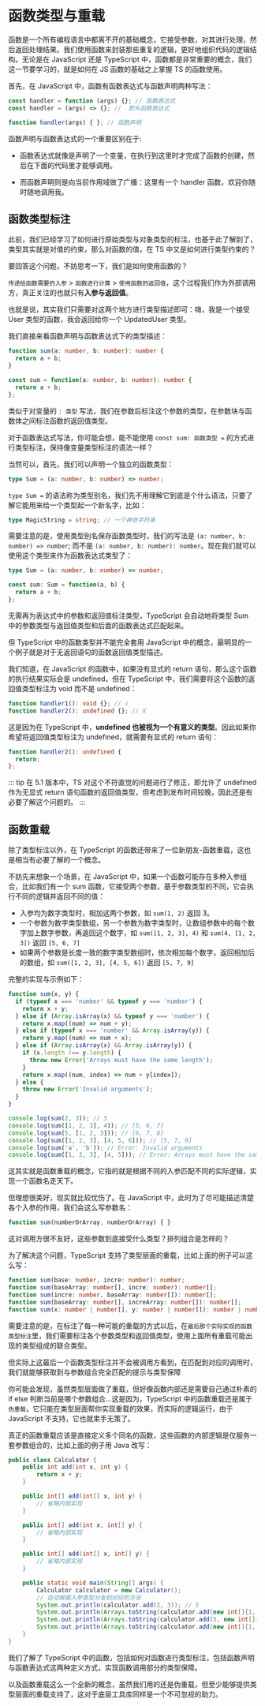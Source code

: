 # 函数类型与重载

函数是一个所有编程语言中都离不开的基础概念，它接受参数，对其进行处理，然后返回处理结果。我们使用函数来封装那些重复的逻辑，更好地组织代码的逻辑结构。无论是在 JavaScript 还是 TypeScript 中，函数都是非常重要的概念，我们这一节要学习的，就是如何在 JS 函数的基础之上掌握 TS 的函数使用。

首先，在 JavaScript 中，函数有函数表达式与函数声明两种写法：

``` javascript 
const handler = function (args) {}; // 函数表达式
const handler = (args) => {}; //  箭头函数表达式

function handler(args) { }; // 函数声明
```

函数声明与函数表达式的一个重要区别在于:

- 函数表达式就像是声明了一个变量，在执行到这里时才完成了函数的创建，然后在下面的代码里才能够调用。

- 而函数声明则是向当前作用域做了广播：这里有一个 handler 函数，欢迎你随时随地调用我。

## 函数类型标注

此前，我们已经学习了如何进行原始类型与对象类型的标注，也基于此了解到了，类型其实就是对值的约束，那么对函数的值，在 TS 中又是如何进行类型约束的？

要回答这个问题，不妨思考一下，我们是如何使用函数的？

`传递给函数需要的入参` > `函数进行计算` > `使用函数的返回值`，这个过程我们作为外部调用方，真正关注的也就只有**入参与返回值**。

也就是说，其实我们只需要对这两个地方进行类型描述即可：嗨，我是一个接受 User 类型的函数，我会返回给你一个 UpdatedUser 类型。

我们直接来看函数声明与函数表达式下的类型描述：

``` typescript 
function sum(a: number, b: number): number {
  return a + b;
}

const sum = function(a: number, b: number): number {
  return a + b;
};
```

类似于对变量的 `: 类型` 写法，我们在参数后标注这个参数的类型，在参数块与函数体之间标注函数的返回值类型。

对于函数表达式写法，你可能会想，能不能使用 `const sum: 函数类型 =` 的方式进行类型标注，保持像变量类型标注的语法一样？

当然可以，首先，我们可以声明一个独立的函数类型：

``` typescript 
type Sum = (a: number, b: number) => number;
```

`type Sum =` 的语法称为类型别名，我们先不用理解它到底是个什么语法，只要了解它能用来给一个类型起一个新名字，比如：

``` typescript 
type MagicString = string; // 一个神奇字符串
```

需要注意的是，使用类型别名保存函数类型时，我们的写法是 `(a: number, b: number) => number`; 而不是 `(a: number, b: number): number`。现在我们就可以使用这个类型来作为函数表达式类型了：

``` typescript 
type Sum = (a: number, b: number) => number;

const sum: Sum = function(a, b) {
  return a + b;
};
```

无需再为表达式中的参数和返回值标注类型，TypeScript 会自动地将类型 Sum 中的参数类型与返回值类型和后面的函数表达式匹配起来。

但 TypeScript 中的函数类型并不能完全套用 JavaScript 中的概念，最明显的一个例子就是对于无返回语句的函数返回值类型描述。

我们知道，在 JavaScript 的函数中，如果没有显式的 return 语句，那么这个函数的执行结果实际会是 undefined，但在 TypeScript 中，我们需要将这个函数的返回值类型标注为 void 而不是 undefined：

``` typescript 
function handler1(): void {}; // √
function handler2(): undefined {}; // X
```

这是因为在 TypeScript 中，**undefined 也被视为一个有意义的类型**。因此如果你希望将返回值类型标注为 undefined，就需要有显式的 return 语句：

``` typescript 
function handler2(): undefined {
  return;
};
```
::: tip 
在 5.1 版本中，TS 对这个不符直觉的问题进行了修正，即允许了 undefined 作为无显式 return 语句函数的返回值类型，但考虑到发布时间较晚，因此还是有必要了解这个问题的。
:::

## 函数重载

除了类型标注以外，在 TypeScript 的函数还带来了一位新朋友-函数重载，这也是相当有必要了解的一个概念。

不妨先来想象一个场景，在 JavaScript 中，如果一个函数可能存在多种入参组合，比如我们有一个 sum 函数，它接受两个参数，基于参数类型的不同，它会执行不同的逻辑并返回不同的值：

- 入参均为数字类型时，相加这两个参数，如 `sum(1, 2)` 返回 3。
- 一个参数为数字类型数组，另一个参数为数字类型时，让数组参数中的每个数字加上数字参数，再返回这个数字，如 `sum([1, 2, 3], 4)` 和 `sum(4, [1, 2, 3])` 返回 `[5, 6, 7]`
- 如果两个参数是长度一致的数字类型数组时，依次相加每个数字，返回相加后的数组，如 `sum([1, 2, 3], [4, 5, 6])` 返回 `[5, 7, 9]`

完整的实现与示例如下：

``` typescript 
function sum(x, y) {
  if (typeof x === 'number' && typeof y === 'number') {
    return x + y;
  } else if (Array.isArray(x) && typeof y === 'number') {
    return x.map((num) => num + y);
  } else if (typeof x === 'number' && Array.isArray(y)) {
    return y.map((num) => num + x);
  } else if (Array.isArray(x) && Array.isArray(y)) {
    if (x.length !== y.length) {
      throw new Error('Arrays must have the same length');
    }
    return x.map((num, index) => num + y[index]);
  } else {
    throw new Error('Invalid arguments');
  }
}

console.log(sum(2, 3)); // 5
console.log(sum([1, 2, 3], 4)); // [5, 6, 7]
console.log(sum(5, [1, 2, 3])); // [6, 7, 8]
console.log(sum([1, 2, 3], [4, 5, 6])); // [5, 7, 9]
console.log(sum('a', 'b')); // Error: Invalid arguments
console.log(sum([1, 2, 3], [4, 5])); // Error: Arrays must have the same length
```

这其实就是函数重载的概念，它指的就是根据不同的入参匹配不同的实际逻辑，实现一个函数名走天下。

但理想很美好，现实就比较忧伤了。在 JavaScript 中，此时为了尽可能描述清楚各个入参的作用，我们会这么写参数名：

``` typescript 
function sum(numberOrArray, numberOrArray) { }
```

这对调用方很不友好，这些参数到底接受什么类型？排列组合是怎样的？

为了解决这个问题，TypeScript 支持了类型层面的重载，比如上面的例子可以这么写：

``` typescript 
function sum(base: number, incre: number): number;
function sum(baseArray: number[], incre: number): number[];
function sum(incre: number, baseArray: number[]): number[];
function sum(baseArray: number[], increArray: number[]): number[];
function sum(x: number | number[], y: number | number[]): number | number[] { }
```

需要注意的是，在标注了每一种可能的重载的方式以后，在`最后那个实际实现的函数类型标注`里，我们需要标注各个参数类型和返回值类型，使用上面所有重载可能出现的类型组成的联合类型。

但实际上这最后一个函数类型标注并不会被调用方看到，在匹配到对应的调用时，我们就能够获取到与参数组合完全匹配的提示与类型保障

你可能会发现，虽然类型层面做了重载，但好像函数内部还是需要自己通过朴素的 if else 判断当前是哪个参数组合...这是因为，TypeScript 中的函数重载还是属于`伪重载`，它只能在类型层面帮你实现重载的效果，而实际的逻辑运行，由于 JavaScript 不支持，它也就束手无策了。

真正的函数重载应该是直接定义多个同名的函数，这些函数的内部逻辑是仅服务一套参数组合的，比如上面的例子用 Java 改写：

``` java
public class Calculator {
    public int add(int x, int y) {
        return x + y;
    }

    public int[] add(int[] x, int y) {
        // 省略内部实现
    }

    public int[] add(int x, int[] y) {
        // 省略内部实现
    }

    public int[] add(int[] x, int[] y) {
        // 省略内部实现
    }

    public static void main(String[] args) {
        Calculator calculator = new Calculator();
        // 自动根据入参类型分发到对应的方法
        System.out.println(calculator.add(2, 3)); // 5
        System.out.println(Arrays.toString(calculator.add(new int[]{1, 2, 3}, 4))); // [5, 6, 7]
        System.out.println(Arrays.toString(calculator.add(5, new int[]{1, 2, 3}))); // [6, 7, 8]
        System.out.println(Arrays.toString(calculator.add(new int[]{1, 2, 3}, new int[]{4, 5, 6}))); // [5, 7, 9]
    }
}
```

我们了解了 TypeScript 中的函数，包括如何对函数进行类型标注，包括函数声明与函数表达式这两种定义方式，实现函数调用部分的类型保障。

以及函数重载这么一个全新的概念，虽然我们用的还是伪重载，但至少能够提供类型层面的重载支持了，这对于底层工具库同样是一个不可忽视的助力。




































































































































































